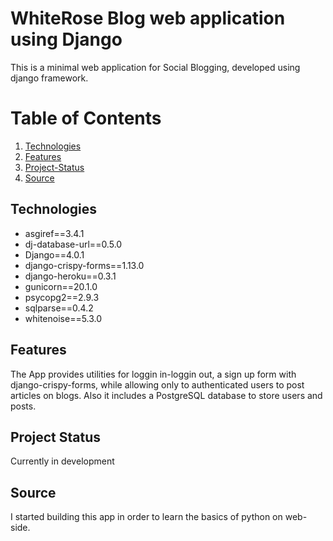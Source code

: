 # WhiteRose Blog web application using Django

This is a minimal web application for Social Blogging, developed using django framework.

# Table of Contents
1. [Technologies](#technologies)
2. [Features](#features)
3. [Project-Status](#project-status)
4. [Source](#source)

## Technologies

* asgiref==3.4.1
* dj-database-url==0.5.0
* Django==4.0.1
* django-crispy-forms==1.13.0
* django-heroku==0.3.1
* gunicorn==20.1.0
* psycopg2==2.9.3
* sqlparse==0.4.2
* whitenoise==5.3.0


## Features 

The App provides utilities for loggin in-loggin out, a sign up form with django-crispy-forms, while allowing only to authenticated users to post articles on blogs.
Also it includes a PostgreSQL database to store users and posts.

## Project Status

Currently in development

## Source

I started building this app in order to learn the basics of python on web-side.
